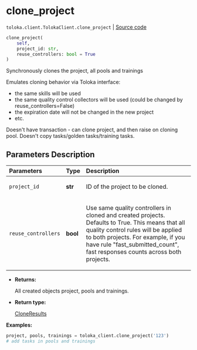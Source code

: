 # clone_project
`toloka.client.TolokaClient.clone_project` | [Source code](https://github.com/Toloka/toloka-kit/blob/v1.1.1/src/client/__init__.py#L1190)

```python
clone_project(
    self,
    project_id: str,
    reuse_controllers: bool = True
)
```

Synchronously clones the project, all pools and trainings


Emulates cloning behavior via Toloka interface:
- the same skills will be used
- the same quality control collectors will be used (could be changed by reuse_controllers=False)
- the expiration date will not be changed in the new project
- etc.

Doesn't have transaction - can clone project, and then raise on cloning pool.
Doesn't copy tasks/golden tasks/training tasks.

## Parameters Description

| Parameters | Type | Description |
| :----------| :----| :-----------|
`project_id`|**str**|<p>ID of the project to be cloned.</p>
`reuse_controllers`|**bool**|<p>Use same quality controllers in cloned and created projects. Defaults to True. This means that all quality control rules will be applied to both projects. For example, if you have rule &quot;fast_submitted_count&quot;, fast responses counts across both projects.</p>

* **Returns:**

  All created objects project, pools and trainings.

* **Return type:**

  [CloneResults](toloka.client.clone_results.CloneResults.md)

**Examples:**


```python
project, pools, trainings = toloka_client.clone_project('123')
# add tasks in pools and trainings
```
